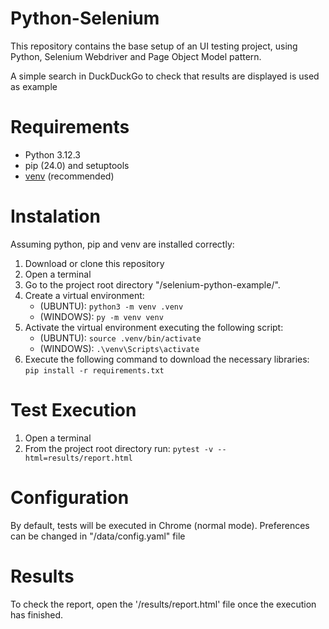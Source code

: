 # Python-Selenium

This repository contains the base setup of an UI testing project,
using Python, Selenium Webdriver and Page Object Model pattern.

A simple search in DuckDuckGo to check that results are displayed is used as example

# Requirements

* Python 3.12.3
* pip (24.0) and setuptools
* [venv](<https://packaging.python.org/guides/installing-using-pip-and-virtual-environments/>) (recommended)

# Instalation

Assuming python, pip and venv are installed correctly:

1. Download or clone this repository 
2. Open a terminal
3. Go to the project root directory "/selenium-python-example/".
4. Create a virtual environment: 
   - (UBUNTU): `python3 -m venv .venv`
   - (WINDOWS): `py -m venv venv`
5. Activate the virtual environment executing the following script: 
   - (UBUNTU): `source .venv/bin/activate`
   - (WINDOWS): `.\venv\Scripts\activate`
6. Execute the following command to download the necessary libraries:  `pip install -r requirements.txt`


# Test Execution

1. Open a terminal
2. From the project root directory run: `pytest -v --html=results/report.html`

# Configuration

By default, tests will be executed in Chrome (normal mode). Preferences can be changed in "/data/config.yaml" file

# Results

To check the report, open the '/results/report.html' file once the execution has finished.

